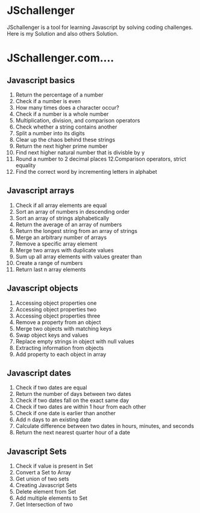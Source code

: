 # JSchallenger
JSchallenger is a tool for learning Javascript by solving coding challenges. Here is my Solution and also others Solution.

# JSchallenger.com....


## Javascript basics
1. Return the percentage of a number
2. Check if a number is even
3. How many times does a character occur?
4. Check if a number is a whole number
5. Multiplication, division, and comparison operators
6. Check whether a string contains another 
7. Split a number into its digits
8. Clear up the chaos behind these strings
9. Return the next higher prime number
10. Find next higher natural number that is divisble by y
11. Round a number to 2 decimal places
12.Comparison operators, strict equality
13. Find the correct word by incrementing letters in alphabet

## Javascript arrays
1. Check if all array elements are equal
2. Sort an array of numbers in descending order
3. Sort an array of strings alphabetically
4. Return the average of an array of numbers
5. Return the longest string from an array of strings
6. Merge an arbitrary number of arrays
7. Remove a specific array element
8. Merge two arrays with duplicate values
9. Sum up all array elements with values greater than
10. Create a range of numbers
11. Return last n array elements


## Javascript objects
1. Accessing object properties one
2. Accessing object properties two
3. Accessing object properties three
4. Remove a property from an object
5. Merge two objects with matching keys
6. Swap object keys and values
7. Replace empty strings in object with null values
8. Extracting information from objects
9. Add property to each object in array

## Javascript dates
1. Check if two dates are equal
2. Return the number of days between two dates
3. Check if two dates fall on the exact same day
4. Check if two dates are within 1 hour from each other
5. Check if one date is earlier than another
6. Add n days to an existing date
7. Calculate difference between two dates in hours, minutes, and seconds
8. Return the next nearest quarter hour of a date

## Javascript Sets
1. Check if value is present in Set
2. Convert a Set to Array
3. Get union of two sets
4. Creating Javascript Sets
5. Delete element from Set
6. Add multiple elements to Set
7. Get Intersection of two 


